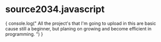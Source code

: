 # source2034.javascript
{
console.log(" All the project's that I'm going to upload in this are basic cause still a beginner, but planing on growing and become efficient in programming. ")
}
